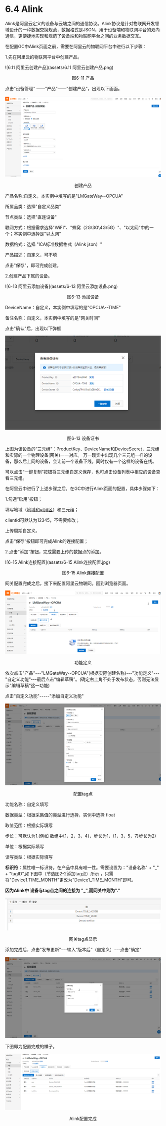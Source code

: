 # 6.4 Alink

Alink是阿里云定义的设备与云端之间的通信协议。Alink协议是针对物联网开发领域设计的一种数据交换规范，数据格式是JSON，用于设备端和物联网平台的双向通信，更便捷地实现和规范了设备端和物联网平台之间的业务数据交互。

在配置GC中Alink页面之前，需要在阿里云的物联网平台中进行以下步骤：

1.先在阿里云的物联网平台中创建产品。

![6.11 阿里云创建产品](assets/6.11 阿里云创建产品.png)

<center>图6-11 产品</center>

点击"设备管理" ——"产品"——"创建产品"，出现以下画面。

![产品信息](assets/产品信息.jpg)

<center>创建产品</center>

产品名称:自定义，本实例中填写的是"LMGateWay--OPCUA"

所属品类：选择"自定义品类"

节点类型：选择"直连设备"   

联网方式：根据需求选择"WiFI"、"蜂窝（2G\3G\4G\5G）"、"以太网"中的一个；本实例中选择是"以太网"

数据格式：选择 "ICA标准数据格式（Alink json）"

产品描述：自定义，可不填

点击"保存"，即可完成创建。



2.创建产品下属的设备。

![6-13 阿里云添加设备](assets/6-13 阿里云添加设备.png)

<center>图6-13 添加设备</center>

DeviceName：自定义，本实例中填写的是"OPCUA--TIME"

备注名称：自定义，本实例中填写的是"网关时间"

点击"确认"后，出现以下弹框

![设备证书](assets/设备证书.png)

<center>图6-13 设备证书</center>

上图为该设备的“三元组”：ProductKey、DeviceName和DeviceSecret，三元组和实际的一个物理设备(网关)一一对应。 万一现实中出现几个三元组一样的设备，那么后上网的设备，会让前一个设备下线。同时仅有一个这样的设备在线。

可以点击“一键复制”按钮将三元组自定义保存，也可点击设备列表中相应的设备查看三元组。



在阿里云中进行了上述步骤之后，在GC中进行Alink页面的配置，具体步骤如下：

1.勾选“启用”按钮；

填写地域（[地域和可用区](https://help.aliyun.com/document_detail/40654.html?spm=a2c4g.11186623.2.19.2e949ff5r8r1N8)）和三元组；

clientid可默认为12345，不需要修改；

上传周期自定义。

点击“保存”按钮即可完成Alink的连接配置；

2.点击“添加”按钮，完成需要上传的数据点的添加。 

![6-15 Alink连接配置](assets/6-15 Alink连接配置.jpg)

<center>图6-15 Alink连接配置</center>

网关配置完成之后，接下来配置阿里云物联网。回到浏览器页面。

![功能定义](assets/功能定义.jpg)

<center>功能定义</center>

依次点击"产品"---"LMGateWay--OPCUA"(根据实际创建名称)---"功能定义"---"自定义功能"---最后点击“编辑草稿”。(确定右上角不处于发布状态，否则无法显示"编辑草稿"这一功能)

点击"自定义功能"-----"添加自定义功能"

![添加自定义功能点](assets/添加自定义功能点.jpg)

<center>配置tag点</center>

功能名称：自定义填写

数据类型：根据采集值的类型进行选择，实例中选择 float

取值范围：根据实际填写

步长：可默认为1.(例如 数组中{1，2，3，4}，步长为1，{1，3，5，7}步长为2)

单位：根据实际填写

读写类型：根据实际填写

**标识符**：属性唯一标识符，在产品中具有唯一性。需要设置为："设备名称" + "_" + "tagID",如下图中（节选图2-2添加tag点）所示  ，只需将"Device1.TIME_MONTH"更改为"Device1_TIME_MONTH"即可。

**因为Alink中 设备与tag点之间的连接为 "_",而网关中则为"."**

![标识符](assets/标识符.jpg)

<center>网关tag点显示</center>

添加完成后，点击"发布更新"---输入“版本后”（自定义）---点击"确定"

![发布Tag点](assets/发布Tag点.jpg)

下图即为配置完成的样子。

![功能定义配置完成](assets/功能定义配置完成.jpg)

<center>Alink配置完成</center>


